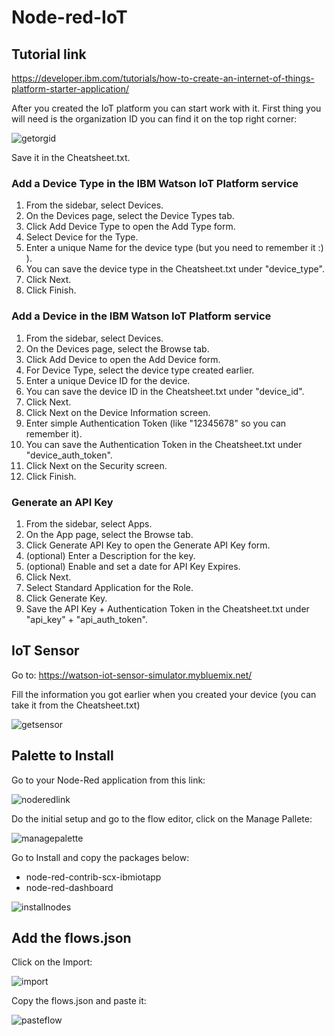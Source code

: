 # Node-red-IoT

## Tutorial link

https://developer.ibm.com/tutorials/how-to-create-an-internet-of-things-platform-starter-application/

After you created the IoT platform you can start work with it.
First thing you will need is the organization ID you can find it on the top right corner:

![getorgid](./images/getorgid.png)

Save it in the Cheatsheet.txt.

### Add a Device Type in the IBM Watson IoT Platform service
1) From the sidebar, select Devices.
2) On the Devices page, select the Device Types tab.
3) Click Add Device Type to open the Add Type form.
4) Select Device for the Type.
5) Enter a unique Name for the device type (but you need to remember it :) ).
6) You can save the device type in the Cheatsheet.txt under "device_type".
7) Click Next.
8) Click Finish.

### Add a Device in the IBM Watson IoT Platform service
1) From the sidebar, select Devices.
2) On the Devices page, select the Browse tab.
3) Click Add Device to open the Add Device form.
4) For Device Type, select the device type created earlier.
5) Enter a unique Device ID for the device.
6) You can save the device ID in the Cheatsheet.txt under "device_id".
7) Click Next.
8) Click Next on the Device Information screen.
9) Enter simple Authentication Token (like "12345678" so you can remember it).
10) You can save the Authentication Token in the Cheatsheet.txt under "device_auth_token".
11) Click Next on the Security screen.
12) Click Finish.

### Generate an API Key
1) From the sidebar, select Apps.
2) On the App page, select the Browse tab.
3) Click Generate API Key to open the Generate API Key form.
4) (optional) Enter a Description for the key.
5) (optional) Enable and set a date for API Key Expires.
6) Click Next.
7) Select Standard Application for the Role.
8) Click Generate Key.
9) Save the API Key + Authentication Token in the Cheatsheet.txt under "api_key" + "api_auth_token".

## IoT Sensor

Go to: https://watson-iot-sensor-simulator.mybluemix.net/

Fill the information you got earlier when you created your device (you can take it from the Cheatsheet.txt)

![getsensor](./images/getsensor.png)

## Palette to Install

Go to your Node-Red application from this link:

![noderedlink](./images/noderedlink.png)

Do the initial setup and go to the flow editor, click on the Manage Pallete:

![managepalette](./images/managepalette.png)

Go to Install and copy the packages below:
- node-red-contrib-scx-ibmiotapp
- node-red-dashboard

![installnodes](./images/installnodes.png)

## Add the flows.json

Click on the Import:

![import](./images/import.png)

Copy the flows.json and paste it:

![pasteflow](./images/pasteflow.png)

